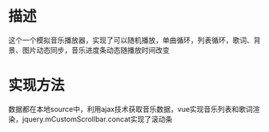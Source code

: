 # 描述
这个一个模拟音乐播放器，实现了可以随机播放，单曲循环，列表循环，歌词、背景、图片动态同步，音乐进度条动态随播放时间改变
# 实现方法
数据都在本地source中，利用ajax技术获取音乐数据，vue实现音乐列表和歌词渲染，jquery.mCustomScrollbar.concat实现了滚动条
